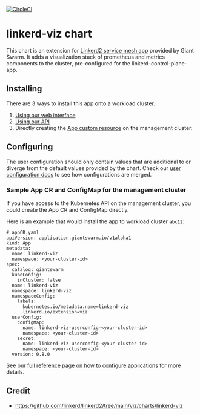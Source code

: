 [![CircleCI](https://circleci.com/gh/giantswarm/{APP-NAME}-app.svg?style=shield)](https://circleci.com/gh/giantswarm/{APP-NAME}-app)

# linkerd-viz chart

This chart is an extension for [Linkerd2 service mesh app](https://github.com/giantswarm/linkerd2-app) provided by Giant Swarm.
It adds a visualization stack of prometheus and metrics components to the cluster, pre-configured for the linkerd-control-plane-app.

## Installing

There are 3 ways to install this app onto a workload cluster.

1. [Using our web interface](https://docs.giantswarm.io/ui-api/web/app-platform/#installing-an-app)
2. [Using our API](https://docs.giantswarm.io/api/#operation/createClusterAppV5)
3. Directly creating the [App custom resource](https://docs.giantswarm.io/ui-api/management-api/crd/apps.application.giantswarm.io/) on the management cluster.

## Configuring

The user configuration should only contain values that are additional to or diverge from the default values provided by the chart. Check our [user configuration docs](https://docs.giantswarm.io/app-platform/app-configuration/) to see how configurations are merged.


### Sample App CR and ConfigMap for the management cluster
If you have access to the Kubernetes API on the management cluster, you could create
the App CR and ConfigMap directly.

Here is an example that would install the app to
workload cluster `abc12`:

```
# appCR.yaml
apiVersion: application.giantswarm.io/v1alpha1
kind: App
metadata:
  name: linkerd-viz
  namespace: <your-cluster-id>
spec:
  catalog: giantswarm
  kubeConfig:
    inCluster: false
  name: linkerd-viz
  namespace: linkerd-viz
  namespaceConfig:
    labels:
      kubernetes.io/metadata.name=linkerd-viz
      linkerd.io/extension=viz
  userConfig:
    configMap:
      name: linkerd-viz-userconfig-<your-cluster-id>
      namespace: <your-cluster-id>
    secret:
      name: linkerd-viz-userconfig-<your-cluster-id>
      namespace: <your-cluster-id>
  version: 0.8.0

```

See our [full reference page on how to configure applications](https://docs.giantswarm.io/app-platform/app-configuration/) for more details.

## Credit

* https://github.com/linkerd/linkerd2/tree/main/viz/charts/linkerd-viz

